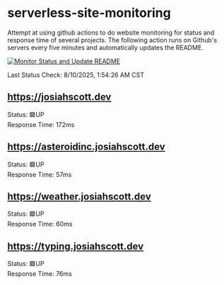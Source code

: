 # serverless-site-monitoring
Attempt at using github actions to do website monitoring for status and response time of several projects. The following action runs on Github's servers every five minutes and automatically updates the README.  

[![Monitor Status and Update README](https://github.com/JosiahSco/serverless-site-monitoring/actions/workflows/monitor.yaml/badge.svg)](https://github.com/JosiahSco/serverless-site-monitoring/actions/workflows/monitor.yaml)

Last Status Check: 8/10/2025, 1:54:26 AM CST

## https://josiahscott.dev
Status: 🟩UP  
Response Time: 172ms

## https://asteroidinc.josiahscott.dev
Status: 🟩UP  
Response Time: 57ms

## https://weather.josiahscott.dev
Status: 🟩UP  
Response Time: 60ms

## https://typing.josiahscott.dev
Status: 🟩UP  
Response Time: 76ms

